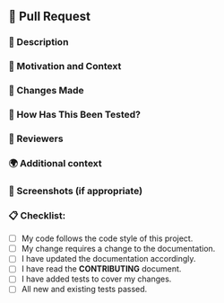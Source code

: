 ## 🔄 Pull Request

### 📝 Description
<!-- A clear and concise description of what the pull request is. -->

### 🎯 Motivation and Context
<!-- Why is this pull request necessary? What problem does it solve? -->

### 🧩 Changes Made
<!-- Describe your changes in detail -->

### 🔄 How Has This Been Tested?
<!-- Describe the tests you ran to verify your changes. Provide instructions so we can reproduce. -->

### 👥 Reviewers
<!-- Mention any specific reviewers here or drop this section when not so -->

### 🌍 Additional context
<!-- Add any other context or screenshots about the pull request here. -->

### 📸 Screenshots (if appropriate)
<!-- If applicable, add screenshots to help explain your changes. -->

### 📋 Checklist:
<!-- Go over all the following points, and put an `x` in all the boxes that apply. -->
- [ ] My code follows the code style of this project.
- [ ] My change requires a change to the documentation.
- [ ] I have updated the documentation accordingly.
- [ ] I have read the **CONTRIBUTING** document.
- [ ] I have added tests to cover my changes.
- [ ] All new and existing tests passed.
